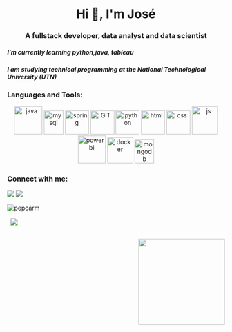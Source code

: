 <h1 align="center">Hi 👋, I'm José</h1>
<h3 align="center">A fullstack developer, data analyst and data scientist</h3>

<h5>I’m currently learning python,java, tableau<h5>
<h5>I am studying technical programming at the National Technological University (UTN)</h5>

<!-- **PepCarm/PepCarm** is a ✨ _special_ ✨ repository because its `README.md` (this file) appears on your GitHub profile.--!>


<h3 align="left">Languages and Tools:</h3>
<p align="center">
      <img src="https://www.vectorlogo.zone/logos/java/java-icon.svg" alt="java" width="65" height="65"/> 
      <img src="https://www.vectorlogo.zone/logos/mysql/mysql-icon.svg" alt="mysql" width="45" height="55"/>
      <img src="https://www.vectorlogo.zone/logos/springio/springio-icon.svg" alt="spring" width="55" height="55"/>
      <img src="https://www.vectorlogo.zone/logos/git-scm/git-scm-icon.svg" alt="GIT" width="55" height="55"/> 
      <img src="https://www.vectorlogo.zone/logos/python/python-icon.svg" alt="python" width="55" height="55"/>
      <img src="https://www.vectorlogo.zone/logos/w3_html5/w3_html5-icon.svg" alt="html" width="55" height="55"/>
      <img src="https://www.vectorlogo.zone/logos/w3_css/w3_css-icon.svg" alt="css" width="55" height="55"/>
      <img src="https://img.icons8.com/color/344/javascript--v1.png" alt="js" width="60" height="65"/>
      <img src="https://www.vectorlogo.zone/logos/microsoft_powerbi/microsoft_powerbi-icon.svg" alt="powerbi" width="64" height="64"/>
      <img src="https://img.icons8.com/color/344/tableau-software.png" alt="docker" width="60" height="60"/>
      <img src="https://www.vectorlogo.zone/logos/mongodb/mongodb-icon.svg" alt="mongodb" width="45" height="55"/>
</p>
<div>
<h3 align="left">Connect with me:</h3>
  <a href="https://www.linkedin.com/in/jose-antonio-carmona-23a231191" target="_blank"><img src="https://img.shields.io/badge/-LinkedIn-%230077B5?style=for-the-badge&logo=linkedin&logoColor=white" target="_blank"></a> 
  <a href = "mailto:joseacarmona1988@gmail.com"><img src="https://img.shields.io/badge/Gmail-D14836?style=for-the-badge&logo=gmail&logoColor=white" target="_blank"></a>
</div>
<p>&nbsp;<img align="left" src="https://github-readme-stats.vercel.app/api?username=PepCarm&show_icons=true&locale=en&theme=gruvbox" alt="pepcarm" /></p>
<p>&nbsp; <img align="center" src="https://github-readme-stats.vercel.app/api/top-langs/?username=pepcarm&langs_count=3&theme=tokyonight"/></p>
<br>
<img align='right' src='https://media.giphy.com/media/bcKmIWkUMCjVm/giphy.gif' width='200"'>

